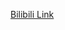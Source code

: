 [Bilibili Link](https://www.bilibili.com/video/BV1r14y1v7Ni/?vd_source=c801aa3fac0e6e97b0df71f74a8b25bd)